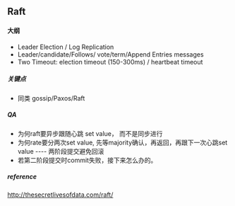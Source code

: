 ## Raft

#### 大纲
* Leader Election / Log Replication
* Leader/candidate/Follows/ vote/term/Append Entries messages
* Two Timeout: election timeout (150-300ms) / heartbeat timeout

##### 关键点
* 同类 gossip/Paxos/Raft

##### QA

* 为何raft要异步跟随心跳 set value， 而不是同步进行 
* 为何rate要分两次set value, 先等majority确认，再返回，再跟下一次心跳set value   ---- 两阶段提交避免回滚
* 若第二阶段提交时commit失败，接下来怎么办的。 

##### reference
http://thesecretlivesofdata.com/raft/